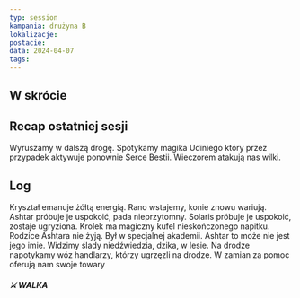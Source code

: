 ```yaml
---
typ: session
kampania: drużyna B
lokalizacje: 
postacie: 
data: 2024-04-07
tags: 
---
```

## W skrócie

## Recap ostatniej sesji
Wyruszamy w dalszą drogę. Spotykamy magika Udiniego który przez przypadek aktywuje ponownie Serce Bestii. Wieczorem atakują nas wilki.
## Log
Kryształ emanuje żółtą energią. Rano wstajemy, konie znowu wariują. Ashtar próbuje je uspokoić, pada nieprzytomny. Solaris próbuje je uspokoić, zostaje ugryziona. Krolek ma magiczny kufel nieskończonego napitku. Rodzice Ashtara nie żyją. Był w specjalnej akademii. Ashtar to może nie jest jego imie. 
Widzimy ślady niedźwiedzia, dzika, w lesie.
Na drodze napotykamy wóz handlarzy, którzy ugrzęzli na drodze. W zamian za pomoc oferują nam swoje towary
##### ⚔ WALKA 
